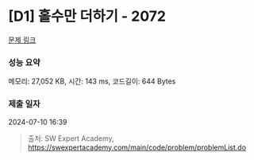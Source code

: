 # [D1] 홀수만 더하기 - 2072 

[문제 링크](https://swexpertacademy.com/main/code/problem/problemDetail.do?contestProbId=AV5QSEhaA5sDFAUq) 

### 성능 요약

메모리: 27,052 KB, 시간: 143 ms, 코드길이: 644 Bytes

### 제출 일자

2024-07-10 16:39



> 출처: SW Expert Academy, https://swexpertacademy.com/main/code/problem/problemList.do